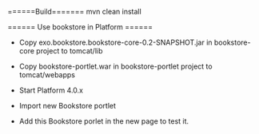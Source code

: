 ======Build=======
mvn clean install

====== Use bookstore in Platform ======

- Copy exo.bookstore.bookstore-core-0.2-SNAPSHOT.jar in bookstore-core project to tomcat/lib

- Copy bookstore-portlet.war in bookstore-portlet project to tomcat/webapps

- Start Platform 4.0.x

- Import new Bookstore portlet

- Add this Bookstore porlet in the new page to test it.





